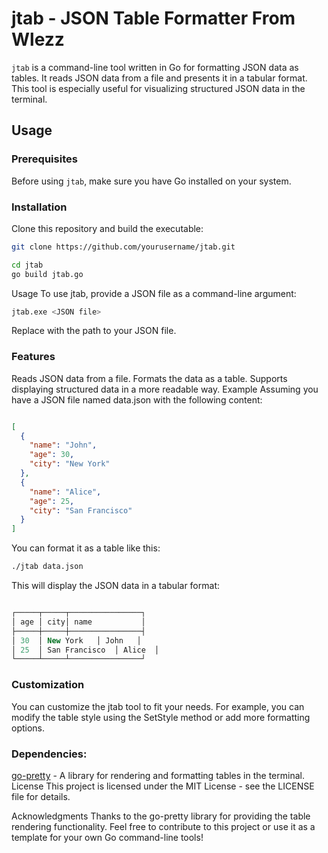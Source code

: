 # jtab - JSON Table Formatter From Wlezz

`jtab` is a command-line tool written in Go for formatting JSON data as tables. It reads JSON data from a file and presents it in a tabular format. This tool is especially useful for visualizing structured JSON data in the terminal.

## Usage

### Prerequisites

Before using `jtab`, make sure you have Go installed on your system.

### Installation

Clone this repository and build the executable:

```bash
git clone https://github.com/yourusername/jtab.git

cd jtab
go build jtab.go
```
Usage
To use jtab, provide a JSON file as a command-line argument:

```bash
jtab.exe <JSON file>
```
Replace <JSON file> with the path to your JSON file.

### Features
Reads JSON data from a file.
Formats the data as a table.
Supports displaying structured data in a more readable way.
Example
Assuming you have a JSON file named data.json with the following content:

```json

[
  {
    "name": "John",
    "age": 30,
    "city": "New York"
  },
  {
    "name": "Alice",
    "age": 25,
    "city": "San Francisco"
  }
]
```
You can format it as a table like this:

```bash
./jtab data.json
```
This will display the JSON data in a tabular format:

```sql

┌─────┬─────┬────────────────┐
│ age │ city│ name           │
├─────┼─────┼────────────────┤
│ 30  │ New York   │ John   │
│ 25  │ San Francisco  │ Alice  │
└─────┴─────┴────────────────┘
```
### Customization
You can customize the jtab tool to fit your needs. For example, you can modify the table style using the SetStyle method or add more formatting options.

### Dependencies:

[go-pretty](https://pkg.go.dev/github.com/jedib0t/go-pretty/v6/table) - A library for rendering and formatting tables in the terminal.
License
This project is licensed under the MIT License - see the LICENSE file for details.

Acknowledgments
Thanks to the go-pretty library for providing the table rendering functionality.
Feel free to contribute to this project or use it as a template for your own Go command-line tools!
